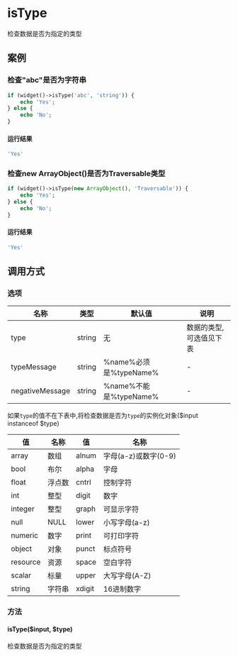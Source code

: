 isType
======

检查数据是否为指定的类型

案例
----

### 检查"abc"是否为字符串
```php
if (widget()->isType('abc', 'string')) {
    echo 'Yes';
} else {
    echo 'No';
}
```

#### 运行结果
```php
'Yes'
```

### 检查new ArrayObject()是否为Traversable类型
```php
if (widget()->isType(new ArrayObject(), 'Traversable')) {
    echo 'Yes';
} else {
    echo 'No';
}
```

#### 运行结果
```php
'Yes'
```

调用方式
--------

### 选项

| 名称              | 类型    | 默认值                           | 说明                                             |
|-------------------|---------|----------------------------------|--------------------------------------------------|
| type              | string  | 无                               | 数据的类型,可选值见下表                          |
| typeMessage       | string  | %name%必须是%typeName%           | -                                                |
| negativeMessage   | string  | %name%不能是%typeName%           | -                                                |

如果`type`的值不在下表中,将检查数据是否为`type`的实例化对象($input instanceof $type)

| 值       | 名称                 | 值       | 名称                 |
|----------|----------------------|----------|----------------------|
| array    | 数组                 | alnum    | 字母(a-z)或数字(0-9) |
| bool     | 布尔                 | alpha    | 字母                 |
| float    | 浮点数               | cntrl    | 控制字符             |
| int      | 整型                 | digit    | 数字                 |
| integer  | 整型                 | graph    | 可显示字符           |
| null     | NULL                 | lower    | 小写字母(a-z)        |
| numeric  | 数字                 | print    | 可打印字符           |
| object   | 对象                 | punct    | 标点符号             |
| resource | 资源                 | space    | 空白字符             |
| scalar   | 标量                 | upper    | 大写字母(A-Z)        |
| string   | 字符串               | xdigit   | 16进制数字           |

### 方法

#### isType($input, $type)
检查数据是否为指定的类型

